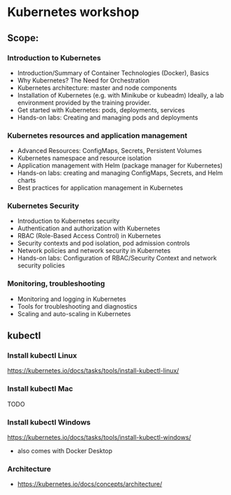 # Kubernetes workshop

## Scope:

### Introduction to Kubernetes
- Introduction/Summary of Container Technologies (Docker), Basics
- Why Kubernetes? The Need for Orchestration
- Kubernetes architecture: master and node components
- Installation of Kubernetes (e.g. with Minikube or kubeadm) Ideally, a lab environment provided by the training provider.
- Get started with Kubernetes: pods, deployments, services
- Hands-on labs: Creating and managing pods and deployments
### Kubernetes resources and application management
- Advanced Resources: ConfigMaps, Secrets, Persistent Volumes
- Kubernetes namespace and resource isolation
- Application management with Helm (package manager for Kubernetes)
- Hands-on labs: creating and managing ConfigMaps, Secrets, and Helm charts
- Best practices for application management in Kubernetes
### Kubernetes Security
- Introduction to Kubernetes security
- Authentication and authorization with Kubernetes
- RBAC (Role-Based Access Control) in Kubernetes
- Security contexts and pod isolation, pod admission controls
- Network policies and network security in Kubernetes
- Hands-on labs: Configuration of RBAC/Security Context and network security policies
### Monitoring, troubleshooting
- Monitoring and logging in Kubernetes
- Tools for troubleshooting and diagnostics
- Scaling and auto-scaling in Kubernetes

## kubectl

### Install kubectl Linux
https://kubernetes.io/docs/tasks/tools/install-kubectl-linux/

### Install kubectl Mac
TODO

### Install kubectl Windows
https://kubernetes.io/docs/tasks/tools/install-kubectl-windows/

- also comes with Docker Desktop

### Architecture
- https://kubernetes.io/docs/concepts/architecture/
